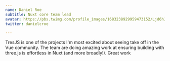 ```yaml
---
name: Daniel Roe
subtitle: Nuxt core team lead
avatar: https://pbs.twimg.com/profile_images/1683238929959473152/Ljd6hJgD_400x400.jpg
twitter: danielcroe

---
```


TresJS is one of the projects I'm most excited about seeing take off in the Vue community. The team are doing amazing work at ensuring building with three.js is effortless in Nuxt (and more broadly!). Great work 
